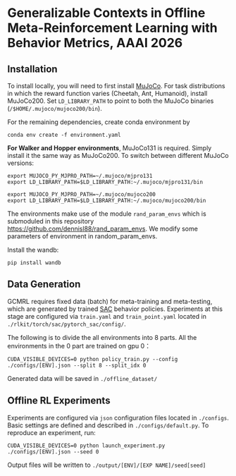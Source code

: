 # Generalizable Contexts in Offline Meta-Reinforcement Learning with Behavior Metrics, AAAI 2026
## Installation
To install locally, you will need to first install [MuJoCo](https://www.roboti.us/index.html). For task distributions in which the reward function varies (Cheetah, Ant, Humanoid), install MuJoCo200. Set `LD_LIBRARY_PATH` to point to both the MuJoCo binaries (`/$HOME/.mujoco/mujoco200/bin`).

For the remaining dependencies, create conda environment by
```
conda env create -f environment.yaml
```

**For Walker and Hopper environments**, MuJoCo131 is required.
Simply install it the same way as MuJoCo200. To switch between different MuJoCo versions:

```
export MUJOCO_PY_MJPRO_PATH=~/.mujoco/mjpro131
export LD_LIBRARY_PATH=$LD_LIBRARY_PATH:~/.mujoco/mjpro131/bin

export MUJOCO_PY_MJPRO_PATH=~/.mujoco/mujoco200
export LD_LIBRARY_PATH=$LD_LIBRARY_PATH:~/.mujoco/mujoco200/bin
```

The environments make use of the module `rand_param_envs` which is submoduled in this repository https://github.com/dennisl88/rand_param_envs. We modify some parameters of environment in random_param_envs.

Install the wandb:
```
pip install wandb 
```

## Data Generation

GCMRL requires fixed data (batch) for meta-training and meta-testing, which are generated by trained [SAC](https://arxiv.org/pdf/1801.01290.pdf) behavior policies. Experiments at this stage are configured via `train.yaml` and `train_point.yaml` located in `./rlkit/torch/sac/pytorch_sac/config/`.  

The following is to divide the all environments into 8 parts. All the environments in the 0 part are trained on gpu 0：

```
CUDA_VISIBLE_DEVICES=0 python policy_train.py --config ./configs/[ENV].json --split 8 --split_idx 0
```

Generated data will be saved in `./offline_dataset/`

## Offline RL Experiments
Experiments are configured via `json` configuration files located in `./configs`. Basic settings are defined and described in `./configs/default.py`. To reproduce an experiment, run: 
```
CUDA_VISIBLE_DEVICES=0 python launch_experiment.py ./configs/[ENV].json --seed 0
```
Output files will be written to `./output/[ENV]/[EXP NAME]/seed[seed]` 
